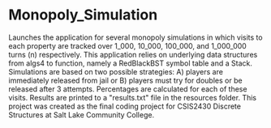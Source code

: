 # Monopoly_Simulation

Launches the application for several monopoly simulations in which visits to each property are tracked over 1_000, 10_000, 100_000, and 1_000_000 turns (n) respectively. This application relies on underlying data structures from algs4 to function, namely a RedBlackBST symbol table and a Stack. Simulations are based on two possible strategies: A) players are immediately released from jail or B) players must try for doubles or be released after 3 attempts. Percentages are calculated for each of these visits. Results are printed to a "results.txt" file in the resources folder.
This project was created as the final coding project for CSIS2430 Discrete Structures at Salt Lake Community College.

